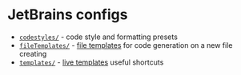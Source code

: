 # JetBrains configs

* [`codestyles/`](https://github.com/Drapegnik/env/tree/master/jetbrains/codestyles) - code style and formatting presets
* [`fileTemplates/`](/jetbrains/fileTemplates) - [file templates](https://www.jetbrains.com/help/webstorm/creating-and-editing-file-templates.html) for code generation on a new file creating
* [`templates/`](/jetbrains/templates) - [live templates](https://www.jetbrains.com/help/webstorm/live-templates-2.html) useful shortcuts
